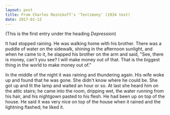 ```yaml
---
layout: post
title: From Charles Reznikoff's 'Testimony' (1934 text)
date: 2017-01-12
---
```


(This is the first entry under the heading *Depression*)

It had stopped raining. He was walking home with his brother. There was a puddle of water on the sidewalk, shining in the afternoon sunlight, and when he came to it, he slapped his brother on the arm and said, "See, there is money, can't you see? I will make money out of that. That is the biggest thing in the world to make money out of."

In the middle of the night it was raining and thundering again. His wife woke up and found that he was gone. She didn't know where he could be. She got up and lit the lamp and waited an hour or so. At last she heard him on the attic stairs; he came into the room, dripping wet, the water running from his hair, and his nightgown pasted to his flesh. He had been up on top of the house. He said it was very nice on top of the house when it rained and the lightning flashed; he liked it.
